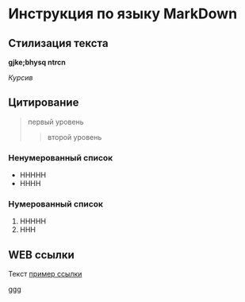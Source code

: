 # Инструкция по языку MarkDown

## Стилизация текста

**gjke;bhysq ntrcn**

*Курсив*

## Цитирование
>первый уровень
>>второй уровень

### Ненумерованный список
* HHHHH
* HHHH

### Нумерованный список
1. HHHHH
2. HHH

## WEB  ссылки
Текст [пример ссылки](http.example.com "всплывающая подсказка")

ggg
